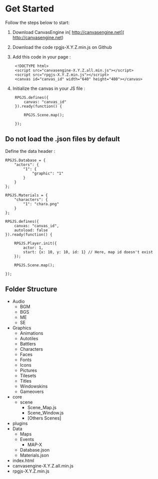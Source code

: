 # Get Started

Follow the steps below to start:

1. Download CanvasEngine in[ http://canvasengine.net]( http://canvasengine.net)
2. Download the code rpgjs-X.Y.Z.min.js on Github
2. Add this code in your page : 
        
		<!DOCTYPE html>
		<script src="canvasengine-X.Y.Z.all.min.js"></script>
        <script src="rpgjs-X.Y.Z.min.js"></script>
		<canvas id="canvas_id" width="640" height="480"></canvas>
		
       
3. Initialize the canvas in your JS file :

        RPGJS.defines({
			canvas: "canvas_id"
		}).ready(function() {

			RPGJS.Scene.map();

		});

## Do not load the .json files by default

Define the data header :

    RPGJS.Database = {
        "actors": {
            "1": {
                "graphic": "1"
            }
        }
    };

    RPGJS.Materials = {
        "characters": {
            "1": "chara.png"
        }
    };

    RPGJS.defines({
		canvas: "canvas_id",
        autoload: false
	}).ready(function() {

        RPGJS.Player.init({
			actor: 1,
			start: {x: 10, y: 10, id: 1} // Here, map id doesn't exist
		});

		RPGJS.Scene.map();

	});


## Folder Structure ##

- Audio
    - BGM
    - BGS
    - ME
    - SE
- Graphics
    - Animations
    - Autotiles
    - Battlers
    - Characters
    - Faces
    - Fonts
    - Icons
    - Pictures
    - Tilesets
    - Titles
    - Windowskins
    - Gameovers
- core
    - scene
        - Scene_Map.js
        - Scene_Window.js
        - [Others Scenes]
- plugins
- Data
    - Maps
    - Events
        - MAP-X
    - Database.json
    - Materials.json
- index.html
- canvasengine-X.Y.Z.all.min.js
- rpgjs-X.Y.Z.min.js